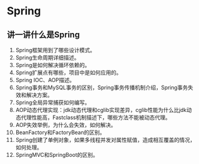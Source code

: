 # Spring

## 讲一讲什么是Spring

1. Spring框架用到了哪些设计模式。
2. Spring生命周期详细描述。
3. Spring是如何解决循环依赖的。
4. Spring扩展点有哪些，项目中是如何应用的。
5. Spring IOC、AOP描述。
6. Spring事务和MySQL事务的区别，Spring事务传播机制介绍，Spring事务失效和解决方案。
7. Spring全局异常捕获如何编写。
8. AOP动态代理实现：jdk动态代理和cglib实现差异，cglib性能为什么比jdk动态代理性能高，Fastclass机制描述下，哪些方法不能被动态代理。
9. AOP失效举例，为什么会失效，如何解决。
10. BeanFactory和FactoryBean的区别。
11. Spring创建了单例对象，如果多线程并发对属性赋值，造成相互覆盖的情况，如何处理。
12. SpringMVC和SpringBoot的区别。

